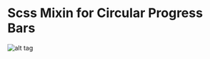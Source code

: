 # Scss Mixin for Circular Progress Bars

![alt tag](https://github.com/SpecialKcl/Circular-Progress/blob/master/images/circular_progress.png)
